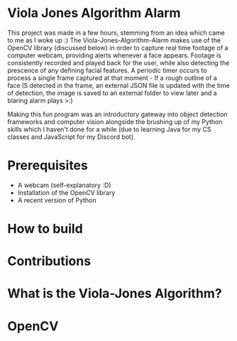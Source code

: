# Viola Jones Algorithm Alarm
This project was made in a few hours, stemming from an idea which came to me as I woke up :)
The Viola-Jones-Algorithm-Alarm makes use of the OpenCV library (discussed below) in order to capture real time footage of a computer webcam, providing alerts whenever a face appears. Footage is consistently recorded and played back for the user, while also detecting the prescence of any defining facial features. A periodic timer occurs to process a single frame captured at that moment - If a rough outline of a face IS detected in the frame, an external JSON file is updated with the time of detection, the image is saved to an external folder to view later and a blaring alarm plays >:)

Making this fun program was an introductory gateway into object detection frameworks and computer vision alongside the brushing up of my Python skills which I haven't done for a while (due to learning Java for my CS classes and JavaScript for my Discord bot).

# Prerequisites
- A webcam (self-explanatory :D)
- Installation of the OpenCV library
- A recent version of Python

# How to build

# Contributions

# What is the Viola-Jones Algorithm?

# OpenCV 
